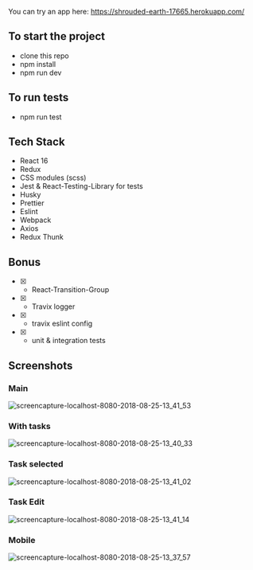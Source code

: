 You can try an app here: https://shrouded-earth-17665.herokuapp.com/

## To start the project

- clone this repo
- npm install
- npm run dev

## To run tests

- npm run test

## Tech Stack

- React 16
- Redux
- CSS modules (scss)
- Jest & React-Testing-Library for tests
- Husky
- Prettier
- Eslint
- Webpack
- Axios
- Redux Thunk

## Bonus

- [x] - React-Transition-Group
- [x] - Travix logger
- [x] - travix eslint config
- [x] - unit & integration tests

## Screenshots

### Main

![screencapture-localhost-8080-2018-08-25-13_41_53](https://user-images.githubusercontent.com/10797797/44620668-d5302e00-a898-11e8-83a2-a02e99acc7c6.png)

### With tasks

![screencapture-localhost-8080-2018-08-25-13_40_33](https://user-images.githubusercontent.com/10797797/44620676-f6911a00-a898-11e8-9a70-a7acc6850f49.png)

### Task selected

![screencapture-localhost-8080-2018-08-25-13_41_02](https://user-images.githubusercontent.com/10797797/44620682-090b5380-a899-11e8-9d00-f9a6405d1488.png)

### Task Edit

![screencapture-localhost-8080-2018-08-25-13_41_14](https://user-images.githubusercontent.com/10797797/44620685-14f71580-a899-11e8-86ad-4eb03192fe45.png)

### Mobile

![screencapture-localhost-8080-2018-08-25-13_37_57](https://user-images.githubusercontent.com/10797797/44620689-1de7e700-a899-11e8-999c-e4d79e96b849.png)
